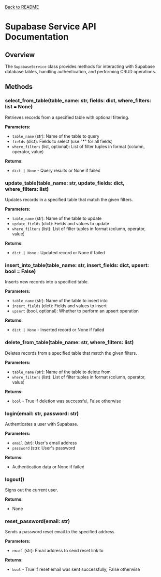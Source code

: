 [Back to README](../README.md)

# Supabase Service API Documentation

## Overview
The `SupabaseService` class provides methods for interacting with Supabase database tables, handling authentication, and performing CRUD operations.

## Methods

### select_from_table(table_name: str, fields: dict, where_filters: list = None)
Retrieves records from a specified table with optional filtering.

**Parameters:**
- `table_name` (str): Name of the table to query
- `fields` (dict): Fields to select (use "*" for all fields)
- `where_filters` (list, optional): List of filter tuples in format (column, operator, value)

**Returns:**
- `dict | None` - Query results or None if failed

### update_table(table_name: str, update_fields: dict, where_filters: list)
Updates records in a specified table that match the given filters.

**Parameters:**
- `table_name` (str): Name of the table to update
- `update_fields` (dict): Fields and values to update
- `where_filters` (list): List of filter tuples in format (column, operator, value)

**Returns:**
- `dict | None` - Updated record or None if failed

### insert_into_table(table_name: str, insert_fields: dict, upsert: bool = False)
Inserts new records into a specified table.

**Parameters:**
- `table_name` (str): Name of the table to insert into
- `insert_fields` (dict): Fields and values to insert
- `upsert` (bool, optional): Whether to perform an upsert operation

**Returns:**
- `dict | None` - Inserted record or None if failed

### delete_from_table(table_name: str, where_filters: list)
Deletes records from a specified table that match the given filters.

**Parameters:**
- `table_name` (str): Name of the table to delete from
- `where_filters` (list): List of filter tuples in format (column, operator, value)

**Returns:**
- `bool` - True if deletion was successful, False otherwise

### login(email: str, password: str)
Authenticates a user with Supabase.

**Parameters:**
- `email` (str): User's email address
- `password` (str): User's password

**Returns:**
- Authentication data or None if failed

### logout()
Signs out the current user.

**Returns:**
- None

### reset_password(email: str)
Sends a password reset email to the specified address.

**Parameters:**
- `email` (str): Email address to send reset link to

**Returns:**
- `bool` - True if reset email was sent successfully, False otherwise 